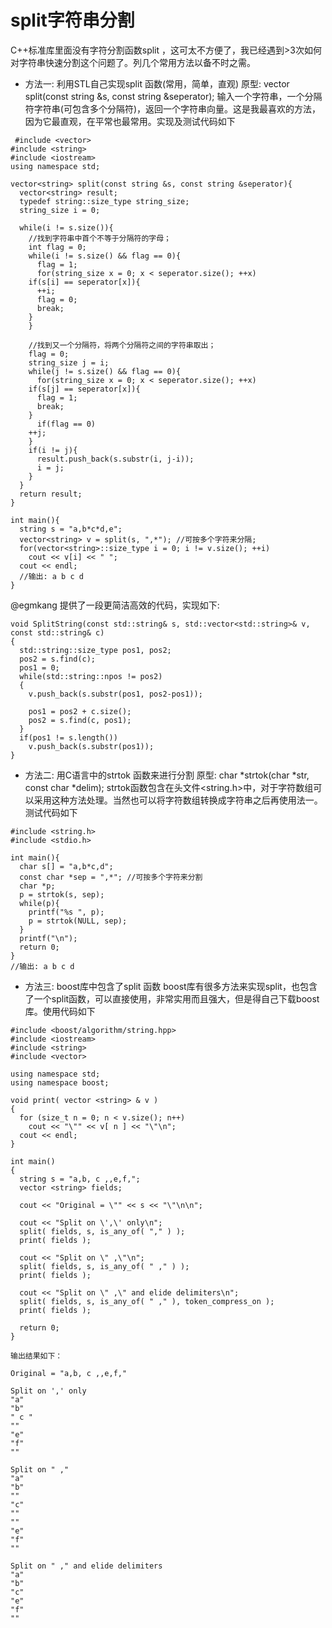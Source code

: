 # split字符串分割
C++标准库里面没有字符分割函数split ，这可太不方便了，我已经遇到>3次如何对字符串快速分割这个问题了。列几个常用方法以备不时之需。
 
* 方法一: 利用STL自己实现split 函数(常用，简单，直观)
原型: vector<string> split(const string &s, const string &seperator);
输入一个字符串，一个分隔符字符串(可包含多个分隔符)，返回一个字符串向量。这是我最喜欢的方法，因为它最直观，在平常也最常用。实现及测试代码如下

```
 #include <vector>
#include <string>
#include <iostream>
using namespace std;
 
vector<string> split(const string &s, const string &seperator){
  vector<string> result;
  typedef string::size_type string_size;
  string_size i = 0;
  
  while(i != s.size()){
    //找到字符串中首个不等于分隔符的字母；
    int flag = 0;
    while(i != s.size() && flag == 0){
      flag = 1;
      for(string_size x = 0; x < seperator.size(); ++x)
    if(s[i] == seperator[x]){
      ++i;
      flag = 0;
      break;
    }
    }
    
    //找到又一个分隔符，将两个分隔符之间的字符串取出；
    flag = 0;
    string_size j = i;
    while(j != s.size() && flag == 0){
      for(string_size x = 0; x < seperator.size(); ++x)
    if(s[j] == seperator[x]){
      flag = 1;
      break;
    }
      if(flag == 0) 
    ++j;
    }
    if(i != j){
      result.push_back(s.substr(i, j-i));
      i = j;
    }
  }
  return result;
}
 
int main(){
  string s = "a,b*c*d,e";
  vector<string> v = split(s, ",*"); //可按多个字符来分隔;
  for(vector<string>::size_type i = 0; i != v.size(); ++i)
    cout << v[i] << " ";
  cout << endl;
  //输出: a b c d
}
```

@egmkang 提供了一段更简洁高效的代码，实现如下:

```
void SplitString(const std::string& s, std::vector<std::string>& v, const std::string& c)
{
  std::string::size_type pos1, pos2;
  pos2 = s.find(c);
  pos1 = 0;
  while(std::string::npos != pos2)
  {
    v.push_back(s.substr(pos1, pos2-pos1));
 
    pos1 = pos2 + c.size();
    pos2 = s.find(c, pos1);
  }
  if(pos1 != s.length())
    v.push_back(s.substr(pos1));
}

```

* 方法二: 用C语言中的strtok 函数来进行分割
原型:  char *strtok(char *str, const char *delim);
strtok函数包含在头文件<string.h>中，对于字符数组可以采用这种方法处理。当然也可以将字符数组转换成字符串之后再使用法一。测试代码如下

```
#include <string.h>
#include <stdio.h>
 
int main(){
  char s[] = "a,b*c,d";
  const char *sep = ",*"; //可按多个字符来分割
  char *p;
  p = strtok(s, sep);
  while(p){
    printf("%s ", p);
    p = strtok(NULL, sep);
  }
  printf("\n");
  return 0;
}
//输出: a b c d
```
 
* 方法三: boost库中包含了split 函数
boost库有很多方法来实现split，也包含了一个split函数，可以直接使用，非常实用而且强大，但是得自己下载boost库。使用代码如下

```
#include <boost/algorithm/string.hpp>
#include <iostream>
#include <string>
#include <vector>
 
using namespace std;
using namespace boost;
 
void print( vector <string> & v )
{
  for (size_t n = 0; n < v.size(); n++)
    cout << "\"" << v[ n ] << "\"\n";
  cout << endl;
}
 
int main()
{
  string s = "a,b, c ,,e,f,";
  vector <string> fields;
 
  cout << "Original = \"" << s << "\"\n\n";
 
  cout << "Split on \',\' only\n";
  split( fields, s, is_any_of( "," ) );
  print( fields );
 
  cout << "Split on \" ,\"\n";
  split( fields, s, is_any_of( " ," ) );
  print( fields );
 
  cout << "Split on \" ,\" and elide delimiters\n"; 
  split( fields, s, is_any_of( " ," ), token_compress_on );
  print( fields );
 
  return 0;
}

输出结果如下：

Original = "a,b, c ,,e,f,"
 
Split on ',' only
"a"
"b"
" c "
""
"e"
"f"
""
 
Split on " ,"
"a"
"b"
""
"c"
""
""
"e"
"f"
""
 
Split on " ," and elide delimiters
"a"
"b"
"c"
"e"
"f"
""
```

